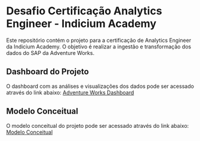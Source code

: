 # Desafio Certificação Analytics Engineer - Indicium Academy

Este repositório contém o projeto para a certificação de Analytics Engineer da Indicium Academy. O objetivo é realizar a ingestão e transformação dos dados do SAP da Adventure Works.

## Dashboard do Projeto

O dashboard com as análises e visualizações dos dados pode ser acessado através do link abaixo:
[Adventure Works Dashboard](https://drive.google.com/file/d/1JpZ6FKoXWWNMjC4Hg6zOuzCRU6_vh3SE/view?usp=sharing)


## Modelo Conceitual

O modelo conceitual do projeto pode ser acessado através do link abaixo:
[Modelo Conceitual](https://drive.google.com/file/d/1Jg4TqO0s0lsjM-qzm1z1hWWrKrpALc1h/view?usp=sharing)
